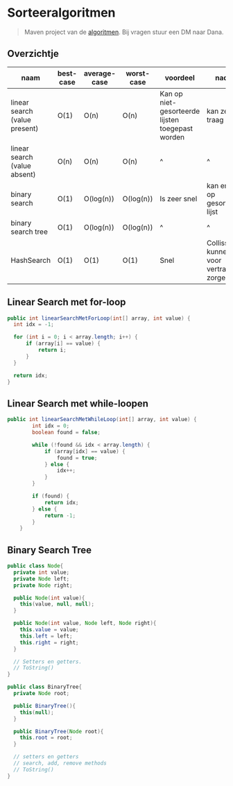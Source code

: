 # Sorteeralgoritmen

> Maven project van de [algoritmen](Algoritmen.zip).
> Bij vragen stuur een DM naar Dana.

## Overzichtje

| naam                          | best-case | average-case | worst-case | voordeel                                         | nadeel                                     |
| ----------------------------- | --------- | ------------ | ---------- | ------------------------------------------------ | ------------------------------------------ |
| linear search (value present) | O(1)      | O(n)         | O(n)       | Kan op niet-gesorteerde lijsten toegepast worden | kan zeer traag zijn                        |
| linear search (value absent)  | O(n)      | O(n)         | O(n)       | ^                                                | ^                                          |
| binary search                 | O(1)      | O(log(n))    | O(log(n))  | Is zeer snel                                     | kan enkel op gesorteerde lijst             |
| binary search tree            | O(1)      | O(log(n))    | O(log(n))  | ^                                                | ^                                          |
| HashSearch                    | O(1)      | O(1)         | O(1)       | Snel                                             | Collissions kunnen voor vertraging zorgen. |

## Linear Search met for-loop

```java
public int linearSearchMetForLoop(int[] array, int value) {
  int idx = -1;

  for (int i = 0; i < array.length; i++) {
      if (array[i] == value) {
          return i;
      }
  }

  return idx;
}
```

## Linear Search met while-loopen

```java
public int linearSearchMetWhileLoop(int[] array, int value) {
        int idx = 0;
        boolean found = false;

        while (!found && idx < array.length) {
            if (array[idx] == value) {
                found = true;
            } else {
                idx++;
            }
        }

        if (found) {
            return idx;
        } else {
            return -1;
        }
    }
```

## Binary Search Tree

```java
public class Node{
  private int value;
  private Node left;
  private Node right;

  public Node(int value){
    this(value, null, null);
  }

  public Node(int value, Node left, Node right){
    this.value = value;
    this.left = left;
    this.right = right;
  }

  // Setters en getters.
  // ToString()
}
```

```java
public class BinaryTree{
  private Node root;

  public BinaryTree(){
    this(null);
  }

  public BinaryTree(Node root){
    this.root = root;
  }

  // setters en getters
  // search, add, remove methods
  // ToString()
}
```
